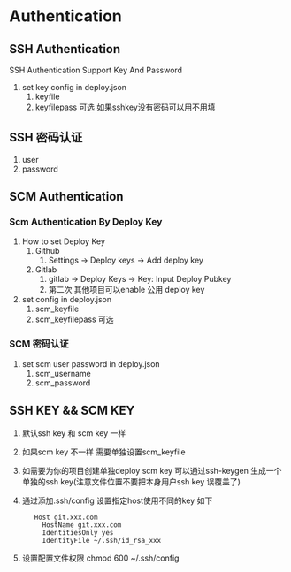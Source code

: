 # Authentication

## SSH Authentication
SSH Authentication Support Key And Password
1. set key config in deploy.json
    1. keyfile
    1. keyfilepass 可选 如果sshkey没有密码可以用不用填
## SSH 密码认证
1. user
1. password

## SCM Authentication
### Scm Authentication By Deploy Key
1. How to set Deploy Key
    1. Github
        1. Settings -> Deploy keys -> Add deploy key
    1. Gitlab
        1. gitlab -> Deploy Keys -> Key: Input Deploy Pubkey 
        1. 第二次 其他项目可以enable 公用 deploy key
1. set config in deploy.json
    1. scm_keyfile
    1. scm_keyfilepass 可选
    
### SCM 密码认证
1. set scm user password in deploy.json
    1. scm_username
    1. scm_password



## SSH KEY && SCM KEY
1. 默认ssh key 和 scm key 一样
2. 如果scm key 不一样 需要单独设置scm_keyfile
3. 如需要为你的项目创建单独deploy scm key 可以通过ssh-keygen 生成一个单独的ssh key(注意文件位置不要把本身用户ssh key 误覆盖了)
4. 通过添加.ssh/config 设置指定host使用不同的key 如下 

    ```
       Host git.xxx.com
         HostName git.xxx.com
         IdentitiesOnly yes
         IdentityFile ~/.ssh/id_rsa_xxx 
    ```
5. 设置配置文件权限 chmod 600  ~/.ssh/config
